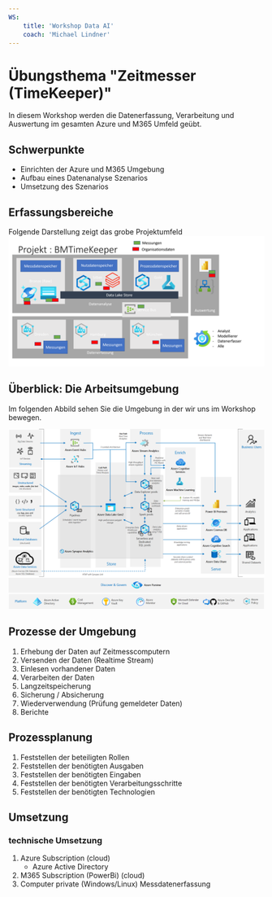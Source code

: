 ```yaml
---
WS:
    title: 'Workshop Data AI'
    coach: 'Michael Lindner'
---
```


# Übungsthema "Zeitmesser (TimeKeeper)"

In diesem Workshop werden die Datenerfassung, Verarbeitung und Auswertung im gesamten Azure und M365 Umfeld geübt.

## Schwerpunkte

- Einrichten der Azure und M365 Umgebung
- Aufbau eines Datenanalyse Szenarios
- Umsetzung des Szenarios

## Erfassungsbereiche

Folgende Darstellung zeigt das grobe Projektumfeld
![Projektumfeld](_images/bmtimekeeper.png)

## Überblick: Die Arbeitsumgebung

Im folgenden Abbild sehen Sie die Umgebung in der wir uns im Workshop bewegen.

![Gesamtumfeld](_images/azure-analytics-end-to-end.png)

## Prozesse der Umgebung

1. Erhebung der Daten auf Zeitmesscomputern
2. Versenden der Daten (Realtime Stream)
3. Einlesen vorhandener Daten
4. Verarbeiten der Daten
5. Langzeitspeicherung
6. Sicherung / Absicherung
7. Wiederverwendung (Prüfung gemeldeter Daten)
8. Berichte

## Prozessplanung

1. Feststellen der beteiligten Rollen
2. Feststellen der benötigten Ausgaben
3. Feststellen der benötigten Eingaben
4. Feststellen der benötigten Verarbeitungsschritte
5. Feststellen der benötigten Technologien

## Umsetzung

### technische Umsetzung

1. Azure Subscription (cloud)
   - Azure Active Directory
2. M365 Subscription (PowerBi) (cloud)
3. Computer private (Windows/Linux) Messdatenerfassung
